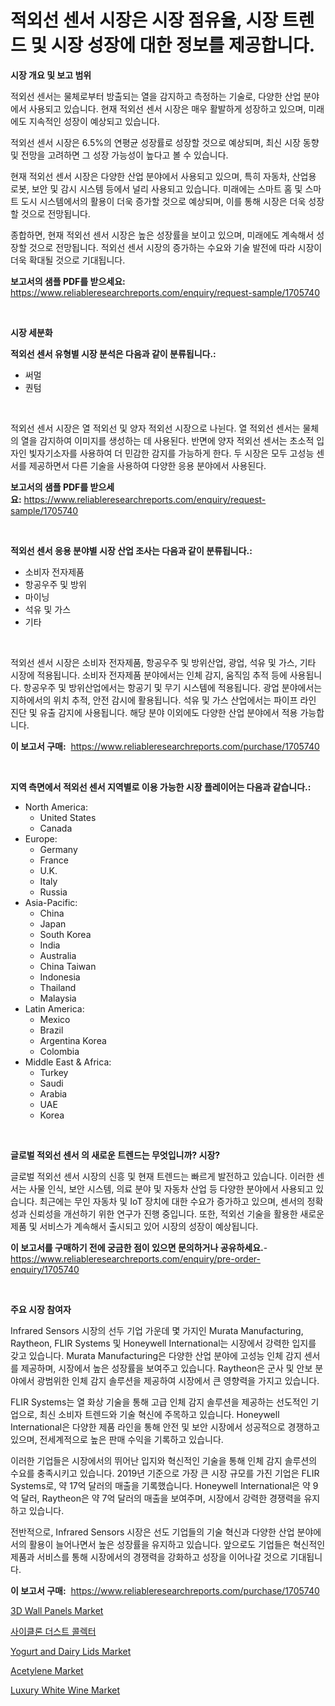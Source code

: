 <p><h1>적외선 센서 시장은 시장 점유율, 시장 트렌드 및 시장 성장에 대한 정보를 제공합니다.</h1></p><p><strong>시장 개요 및 보고 범위</strong></p>
<p><p>적외선 센서는 물체로부터 방출되는 열을 감지하고 측정하는 기술로, 다양한 산업 분야에서 사용되고 있습니다. 현재 적외선 센서 시장은 매우 활발하게 성장하고 있으며, 미래에도 지속적인 성장이 예상되고 있습니다. </p><p>적외선 센서 시장은 6.5%의 연평균 성장률로 성장할 것으로 예상되며, 최신 시장 동향 및 전망을 고려하면 그 성장 가능성이 높다고 볼 수 있습니다. </p><p>현재 적외선 센서 시장은 다양한 산업 분야에서 사용되고 있으며, 특히 자동차, 산업용 로봇, 보안 및 감시 시스템 등에서 널리 사용되고 있습니다. 미래에는 스마트 홈 및 스마트 도시 시스템에서의 활용이 더욱 증가할 것으로 예상되며, 이를 통해 시장은 더욱 성장할 것으로 전망됩니다.</p><p>종합하면, 현재 적외선 센서 시장은 높은 성장률을 보이고 있으며, 미래에도 계속해서 성장할 것으로 전망됩니다. 적외선 센서 시장의 증가하는 수요와 기술 발전에 따라 시장이 더욱 확대될 것으로 기대됩니다.</p></p>
<p><strong>보고서의 샘플 PDF를 받으세요:</strong> <a href="https://www.reliableresearchreports.com/enquiry/request-sample/1705740">https://www.reliableresearchreports.com/enquiry/request-sample/1705740</a></p>
<p>&nbsp;</p>
<p><strong>시장 세분화</strong></p>
<p><strong>적외선 센서 유형별 시장 분석은 다음과 같이 분류됩니다.:</strong></p>
<p><ul><li>써멀</li><li>퀀텀</li></ul></p>
<p>&nbsp;</p>
<p><p>적외선 센서 시장은 열 적외선 및 양자 적외선 시장으로 나뉜다. 열 적외선 센서는 물체의 열을 감지하여 이미지를 생성하는 데 사용된다. 반면에 양자 적외선 센서는 초소적 입자인 빛자기소자를 사용하여 더 민감한 감지를 가능하게 한다. 두 시장은 모두 고성능 센서를 제공하면서 다른 기술을 사용하여 다양한 응용 분야에서 사용된다.</p></p>
<p><strong>보고서의 샘플 PDF를 받으세요:</strong>&nbsp;<a href="https://www.reliableresearchreports.com/enquiry/request-sample/1705740">https://www.reliableresearchreports.com/enquiry/request-sample/1705740</a></p>
<p>&nbsp;</p>
<p><strong> 적외선 센서 응용 분야별 시장 산업 조사는 다음과 같이 분류됩니다.:</strong></p>
<p><ul><li>소비자 전자제품</li><li>항공우주 및 방위</li><li>마이닝</li><li>석유 및 가스</li><li>기타</li></ul></p>
<p>&nbsp;</p>
<p><p>적외선 센서 시장은 소비자 전자제품, 항공우주 및 방위산업, 광업, 석유 및 가스, 기타 시장에 적용됩니다. 소비자 전자제품 분야에서는 인체 감지, 움직임 추적 등에 사용됩니다. 항공우주 및 방위산업에서는 항공기 및 무기 시스템에 적용됩니다. 광업 분야에서는 지하에서의 위치 추적, 안전 감시에 활용됩니다. 석유 및 가스 산업에서는 파이프 라인 진단 및 유출 감지에 사용됩니다. 해당 분야 이외에도 다양한 산업 분야에서 적용 가능합니다.</p></p>
<p><strong>이 보고서 구매:</strong>&nbsp; <a href="https://www.reliableresearchreports.com/purchase/1705740">https://www.reliableresearchreports.com/purchase/1705740</a></p>
<p>&nbsp;</p>
<p><strong>지역 측면에서 적외선 센서 지역별로 이용 가능한 시장 플레이어는 다음과 같습니다.:</strong></p>
<p><ul>
    <li>
        North America:
        <ul>
            <li>United States</li>
            <li>Canada</li>
        </ul>
    </li>
    <li>
        Europe:
        <ul>
            <li>Germany</li>
            <li>France</li>
            <li>U.K.</li>
            <li>Italy</li>
            <li>Russia</li>
        </ul>
    </li>
    <li>
        Asia-Pacific:
        <ul>
            <li>China</li>
            <li>Japan</li>
            <li>South Korea</li>
            <li>India</li>
            <li>Australia</li>
            <li>China Taiwan</li>
            <li>Indonesia</li>
            <li>Thailand</li>
            <li>Malaysia</li>
        </ul>
    </li>
    <li>
        Latin America:
        <ul>
            <li>Mexico</li>
            <li>Brazil</li>
            <li>Argentina Korea</li>
            <li>Colombia</li>
        </ul>
    </li>
    <li>
        Middle East & Africa:
        <ul>
            <li>Turkey</li>
            <li>Saudi</li>
            <li>Arabia</li>
            <li>UAE</li>
            <li>Korea</li>
        </ul>
    </li>
    </ul></p>
<p>&nbsp;</p>
<p><strong>글로벌 적외선 센서 의 새로운 트렌드는 무엇입니까? 시장?</strong></p>
<p><p>글로벌 적외선 센서 시장의 신흥 및 현재 트렌드는 빠르게 발전하고 있습니다. 이러한 센서는 사물 인식, 보안 시스템, 의료 분야 및 자동차 산업 등 다양한 분야에서 사용되고 있습니다. 최근에는 무인 자동차 및 IoT 장치에 대한 수요가 증가하고 있으며, 센서의 정확성과 신뢰성을 개선하기 위한 연구가 진행 중입니다. 또한, 적외선 기술을 활용한 새로운 제품 및 서비스가 계속해서 출시되고 있어 시장의 성장이 예상됩니다.</p></p>
<p><strong>이 보고서를 구매하기 전에 궁금한 점이 있으면 문의하거나 공유하세요.</strong>- <a href="https://www.reliableresearchreports.com/enquiry/pre-order-enquiry/1705740">https://www.reliableresearchreports.com/enquiry/pre-order-enquiry/1705740</a></p>
<p>&nbsp;</p>
<p><strong>주요 시장 참여자</strong></p>
<p><p>Infrared Sensors 시장의 선두 기업 가운데 몇 가지인 Murata Manufacturing, Raytheon, FLIR Systems 및 Honeywell International는 시장에서 강력한 입지를 갖고 있습니다. Murata Manufacturing은 다양한 산업 분야에 고성능 인체 감지 센서를 제공하며, 시장에서 높은 성장률을 보여주고 있습니다. Raytheon은 군사 및 안보 분야에서 광범위한 인체 감지 솔루션을 제공하여 시장에서 큰 영향력을 가지고 있습니다.</p><p>FLIR Systems는 열 화상 기술을 통해 고급 인체 감지 솔루션을 제공하는 선도적인 기업으로, 최신 소비자 트렌드와 기술 혁신에 주목하고 있습니다. Honeywell International은 다양한 제품 라인을 통해 안전 및 보안 시장에서 성공적으로 경쟁하고 있으며, 전세계적으로 높은 판매 수익을 기록하고 있습니다.</p><p>이러한 기업들은 시장에서의 뛰어난 입지와 혁신적인 기술을 통해 인체 감지 솔루션의 수요를 충족시키고 있습니다. 2019년 기준으로 가장 큰 시장 규모를 가진 기업은 FLIR Systems로, 약 17억 달러의 매출을 기록했습니다. Honeywell International은 약 9억 달러, Raytheon은 약 7억 달러의 매출을 보여주며, 시장에서 강력한 경쟁력을 유지하고 있습니다.</p><p>전반적으로, Infrared Sensors 시장은 선도 기업들의 기술 혁신과 다양한 산업 분야에서의 활용이 늘어나면서 높은 성장률을 유지하고 있습니다. 앞으로도 기업들은 혁신적인 제품과 서비스를 통해 시장에서의 경쟁력을 강화하고 성장을 이어나갈 것으로 기대됩니다.</p></p>
<p><strong>이 보고서 구매:</strong>&nbsp;&nbsp;<a href="https://www.reliableresearchreports.com/purchase/1705740">https://www.reliableresearchreports.com/purchase/1705740</a></p>
<p><p><a href="https://github.com/BryceTownsendr/Market-Research-Report-List-3/blob/main/3d-wall-panels-market.md">3D Wall Panels Market</a></p><p><a href="https://github.com/vskv4779xr1/Market-Research-Report-List-1/blob/main/1692485193277.md">사이클론 더스트 콜렉터</a></p><p><a href="https://issuu.com/reportprime-2/docs/yogurt-and-dairy-lids-market-size-2030.pptx">Yogurt and Dairy Lids Market</a></p><p><a href="https://github.com/mahnoor2003/Market-Research-Report-List-3/blob/main/acetylene-market.md">Acetylene Market</a></p><p><a href="https://view.publitas.com/reportprime-1/global-luxury-white-wine-market-by-types-applications-and-major-players-with-regional-growth-rate-analysis-and-development-situation-from-2024-to-2031/">Luxury White Wine Market</a></p></p>
